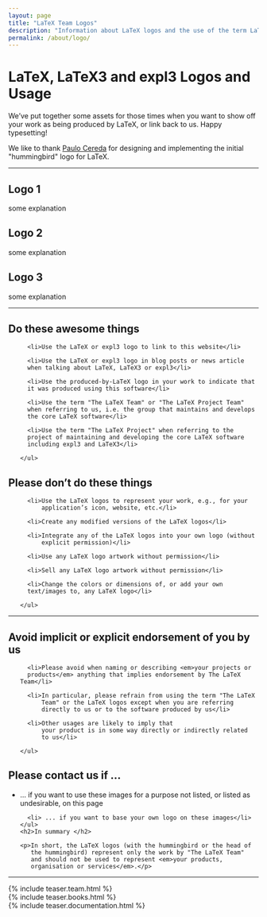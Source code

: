 ```yaml
---
layout: page
title: "LaTeX Team Logos"
description: "Information about LaTeX logos and the use of the term LaTeX Team."
permalink: /about/logo/
---
```


# LaTeX, LaTeX3 and expl3 Logos and Usage

We’ve put together some assets for those times when you want to show
off your work as being produced by LaTeX, or link back to us. Happy
typesetting!

We like to thank [Paulo Cereda](https://github.com/cereda) for
designing and implementing the initial "hummingbird" logo for LaTeX.

***

<div class="row">
  <div class="col cell1of3">
    <h2>Logo 1</h2>
    <p>some explanation</p>
  </div>
  <div class="col cell1of3">
    <h2>Logo 2</h2>
    <p>some explanation</p>
  </div>
  <div class="col cell1of3">
    <h2>Logo 3</h2>
    <p>some explanation</p>
</div>

<hr />

<div class="row">
  <div class="col cell1of2">
    <h2>Do these awesome things</h2>
    <ul>
   
      <li>Use the LaTeX or expl3 logo to link to this website</li>

      <li>Use the LaTeX or expl3 logo in blog posts or news article
      when talking about LaTeX, LaTeX3 or expl3</li>

      <li>Use the produced-by-LaTeX logo in your work to indicate that
      it was produced using this software</li>

      <li>Use the term "The LaTeX Team" or "The LaTeX Project Team"
      when referring to us, i.e. the group that maintains and develops
      the core LaTeX software</li>

      <li>Use the term "The LaTeX Project" when referring to the
      project of maintaining and developing the core LaTeX software
      including expl3 and LaTeX3</li>

    </ul>
  </div>
  <div class="col cell1of2">
    <h2>Please don’t do these things</h2>
    <ul>
   
      <li>Use the LaTeX logos to represent your work, e.g., for your
          application’s icon, website, etc.</li>

      <li>Create any modified versions of the LaTeX logos</li>

      <li>Integrate any of the LaTeX logos into your own logo (without
          explicit permission)</li>

      <li>Use any LaTeX logo artwork without permission</li>

      <li>Sell any LaTeX logo artwork without permission</li>

      <li>Change the colors or dimensions of, or add your own
      text/images to, any LaTeX logo</li>

    </ul>
  </div>
</div>


<hr />


<div class="row">
  <div class="col cell1of2">
    <h2>Avoid implicit or explicit endorsement of you by us</h2>
    <ul>
   
      <li>Please avoid when naming or describing <em>your projects or
	  products</em> anything that implies endorsement by The LaTeX Team</li>
    
      <li>In particular, please refrain from using the term "The LaTeX
          Team" or the LaTeX logos except when you are referring
          directly to us or to the software produced by us</li>

      <li>Other usages are likely to imply that
          your product is in some way directly or indirectly related
          to us</li>

    </ul>
  </div>
  <div class="col cell1of2">
    <h2>Please contact us if ... </h2>
    <ul>
      <li> ... if you want to use these images for a purpose not listed, or
      listed as undesirable, on this page</li>
    
      <li> ... if you want to base your own logo on these images</li>
    </ul>
    <h2>In summary </h2>
    
    <p>In short, the LaTeX logos (with the hummingbird or the head of
       the hummingbird) represent only the work by "The LaTeX Team"
       and should not be used to represent <em>your products,
       organisation or services</em>.</p>

  </div>
</div>

<hr>

<div class="row teaser">
  <section class="col cell1of3">{% include teaser.team.html %}</section>
  <section class="col cell1of3">{% include teaser.books.html %}</section>
  <section class="col cell1of3">{% include teaser.documentation.html %}</section>
</div>
